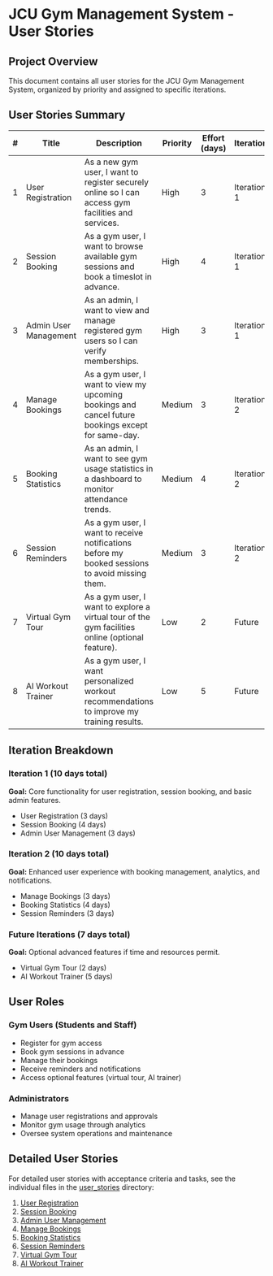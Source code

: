 # JCU Gym Management System - User Stories

## Project Overview
This document contains all user stories for the JCU Gym Management System, organized by priority and assigned to specific iterations.

## User Stories Summary

| # | Title                 | Description                                                                                           | Priority | Effort (days) | Iteration   |
|---|-----------------------|---------------------------------------------------------------------------------------------------|----------|---------------|-------------|
| 1 | User Registration     | As a new gym user, I want to register securely online so I can access gym facilities and services. | High     | 3             | Iteration 1 |
| 2 | Session Booking       | As a gym user, I want to browse available gym sessions and book a timeslot in advance.             | High     | 4             | Iteration 1 |
| 3 | Admin User Management | As an admin, I want to view and manage registered gym users so I can verify memberships.           | High     | 3             | Iteration 1 |
| 4 | Manage Bookings       | As a gym user, I want to view my upcoming bookings and cancel future bookings except for same-day.| Medium   | 3             | Iteration 2 |
| 5 | Booking Statistics    | As an admin, I want to see gym usage statistics in a dashboard to monitor attendance trends.       | Medium   | 4             | Iteration 2 |
| 6 | Session Reminders     | As a gym user, I want to receive notifications before my booked sessions to avoid missing them.    | Medium   | 3             | Iteration 2 |
| 7 | Virtual Gym Tour      | As a gym user, I want to explore a virtual tour of the gym facilities online (optional feature).   | Low      | 2             | Future      |
| 8 | AI Workout Trainer    | As a gym user, I want personalized workout recommendations to improve my training results.         | Low      | 5             | Future      |

## Iteration Breakdown

### Iteration 1 (10 days total)
**Goal:** Core functionality for user registration, session booking, and basic admin features.
- User Registration (3 days)
- Session Booking (4 days)  
- Admin User Management (3 days)

### Iteration 2 (10 days total)
**Goal:** Enhanced user experience with booking management, analytics, and notifications.
- Manage Bookings (3 days)
- Booking Statistics (4 days)
- Session Reminders (3 days)

### Future Iterations (7 days total)
**Goal:** Optional advanced features if time and resources permit.
- Virtual Gym Tour (2 days)
- AI Workout Trainer (5 days)

## User Roles

### Gym Users (Students and Staff)
- Register for gym access
- Book gym sessions in advance
- Manage their bookings
- Receive reminders and notifications
- Access optional features (virtual tour, AI trainer)

### Administrators
- Manage user registrations and approvals
- Monitor gym usage through analytics
- Oversee system operations and maintenance

## Detailed User Stories
For detailed user stories with acceptance criteria and tasks, see the individual files in the [user_stories](./user_stories/) directory:

1. [User Registration](./user_stories/user_story_01_registration.md)
2. [Session Booking](./user_stories/user_story_02_session_booking.md)
3. [Admin User Management](./user_stories/user_story_03_admin_management.md)
4. [Manage Bookings](./user_stories/user_story_04_manage_bookings.md)
5. [Booking Statistics](./user_stories/user_story_05_booking_statistics.md)
6. [Session Reminders](./user_stories/user_story_06_session_reminders.md)
7. [Virtual Gym Tour](./user_stories/user_story_07_virtual_tour.md)
8. [AI Workout Trainer](./user_stories/user_story_08_ai_trainer.md)

